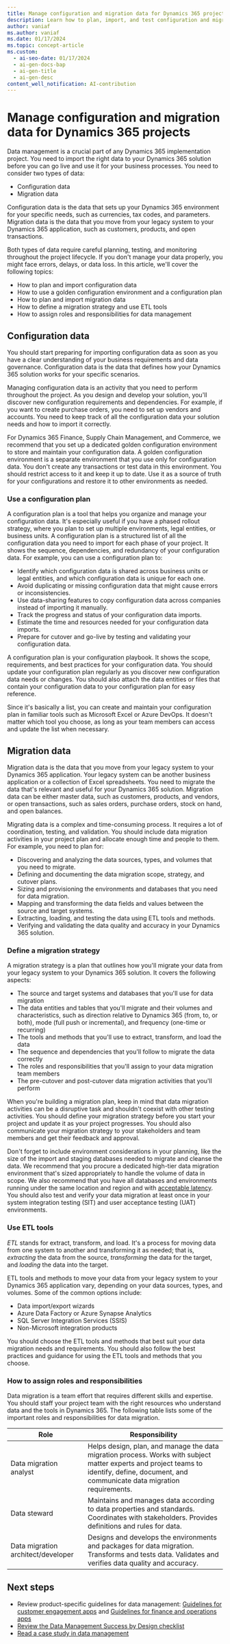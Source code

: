 ```yaml
---
title: Manage configuration and migration data for Dynamics 365 projects
description: Learn how to plan, import, and test configuration and migration data for your Dynamics 365 solution.
author: vaniaf
ms.author: vaniaf
ms.date: 01/17/2024
ms.topic: concept-article
ms.custom:
  - ai-seo-date: 01/17/2024
  - ai-gen-docs-bap
  - ai-gen-title
  - ai-gen-desc
content_well_notification: AI-contribution
---
```


# Manage configuration and migration data for Dynamics 365 projects

Data management is a crucial part of any Dynamics 365 implementation project. You need to import the right data to your Dynamics 365 solution before you can go live and use it for your business processes. You need to consider two types of data:

- Configuration data
- Migration data

Configuration data is the data that sets up your Dynamics 365 environment for your specific needs, such as currencies, tax codes, and parameters. Migration data is the data that you move from your legacy system to your Dynamics 365 application, such as customers, products, and open transactions.

Both types of data require careful planning, testing, and monitoring throughout the project lifecycle. If you don't manage your data properly, you might face errors, delays, or data loss. In this article, we'll cover the following topics:

- How to plan and import configuration data
- How to use a golden configuration environment and a configuration plan
- How to plan and import migration data
- How to define a migration strategy and use ETL tools
- How to assign roles and responsibilities for data management

## Configuration data

You should start preparing for importing configuration data as soon as you have a clear understanding of your business requirements and data governance. Configuration data is the data that defines how your Dynamics 365 solution works for your specific scenarios.

Managing configuration data is an activity that you need to perform throughout the project. As you design and develop your solution, you'll discover new configuration requirements and dependencies. For example, if you want to create purchase orders, you need to set up vendors and accounts. You need to keep track of all the configuration data your solution needs and how to import it correctly.

For Dynamics 365 Finance, Supply Chain Management, and Commerce, we recommend that you set up a dedicated golden configuration environment to store and maintain your configuration data. A golden configuration environment is a separate environment that you use only for configuration data. You don't create any transactions or test data in this environment. You should restrict access to it and keep it up to date. Use it as a source of truth for your configurations and restore it to other environments as needed.

### Use a configuration plan

A configuration plan is a tool that helps you organize and manage your configuration data. It's especially useful if you have a phased rollout strategy, where you plan to set up multiple environments, legal entities, or business units. A configuration plan is a structured list of all the configuration data you need to import for each phase of your project. It shows the sequence, dependencies, and redundancy of your configuration data. For example, you can use a configuration plan to:

- Identify which configuration data is shared across business units or legal entities, and which configuration data is unique for each one.
- Avoid duplicating or missing configuration data that might cause errors or inconsistencies.
- Use data-sharing features to copy configuration data across companies instead of importing it manually.
- Track the progress and status of your configuration data imports.
- Estimate the time and resources needed for your configuration data imports.
- Prepare for cutover and go-live by testing and validating your configuration data.

A configuration plan is your configuration playbook. It shows the scope, requirements, and best practices for your configuration data. You should update your configuration plan regularly as you discover new configuration data needs or changes. You should also attach the data entities or files that contain your configuration data to your configuration plan for easy reference.

Since it's basically a list, you can create and maintain your configuration plan in familiar tools such as Microsoft Excel or Azure DevOps. It doesn't matter which tool you choose, as long as your team members can access and update the list when necessary.

## Migration data

Migration data is the data that you move from your legacy system to your Dynamics 365 application. Your legacy system can be another business application or a collection of Excel spreadsheets. You need to migrate the data that's relevant and useful for your Dynamics 365 solution. Migration data can be either master data, such as customers, products, and vendors, or open transactions, such as sales orders, purchase orders, stock on hand, and open balances.

Migrating data is a complex and time-consuming process. It requires a lot of coordination, testing, and validation. You should include data migration activities in your project plan and allocate enough time and people to them. For example, you need to plan for:

- Discovering and analyzing the data sources, types, and volumes that you need to migrate.
- Defining and documenting the data migration scope, strategy, and cutover plans.
- Sizing and provisioning the environments and databases that you need for data migration.
- Mapping and transforming the data fields and values between the source and target systems.
- Extracting, loading, and testing the data using ETL tools and methods.
- Verifying and validating the data quality and accuracy in your Dynamics 365 solution.

### Define a migration strategy

A migration strategy is a plan that outlines how you'll migrate your data from your legacy system to your Dynamics 365 solution. It covers the following aspects:

- The source and target systems and databases that you'll use for data migration
- The data entities and tables that you'll migrate and their volumes and characteristics, such as direction relative to Dynamics 365 (from, to, or both), mode (full push or incremental), and frequency (one-time or recurring)
- The tools and methods that you'll use to extract, transform, and load the data
- The sequence and dependencies that you'll follow to migrate the data correctly
- The roles and responsibilities that you'll assign to your data migration team members
- The pre-cutover and post-cutover data migration activities that you'll perform

When you're building a migration plan, keep in mind that data migration activities can be a disruptive task and shouldn't coexist with other testing activities. You should define your migration strategy before you start your project and update it as your project progresses. You should also communicate your migration strategy to your stakeholders and team members and get their feedback and approval.

Don't forget to include environment considerations in your planning, like the size of the import and staging databases needed to migrate and cleanse the data. We recommend that you procure a dedicated high-tier data migration environment that's sized appropriately to handle the volume of data in scope. We also recommend that you have all databases and environments running under the same location and region and with [acceptable latency](https://www.azurespeed.com/Azure/Latency). You should also test and verify your data migration at least once in your system integration testing (SIT) and user acceptance testing (UAT) environments.

### Use ETL tools

*ETL* stands for extract, transform, and load. It's a process for moving data from one system to another and transforming it as needed; that is, *extracting* the data from the source, *transforming* the data for the target, and *loading* the data into the target.

ETL tools and methods to move your data from your legacy system to your Dynamics 365 application vary, depending on your data sources, types, and volumes. Some of the common options include:

- Data import/export wizards
- Azure Data Factory or Azure Synapse Analytics
- SQL Server Integration Services (SSIS)
- Non-Microsoft integration products

You should choose the ETL tools and methods that best suit your data migration needs and requirements. You should also follow the best practices and guidance for using the ETL tools and methods that you choose.

### How to assign roles and responsibilities

Data migration is a team effort that requires different skills and expertise. You should staff your project team with the right resources who understand data and the tools in Dynamics 365. The following table lists some of the important roles and responsibilities for data migration.

| Role | Responsibility |
|--|--|
| Data migration analyst | Helps design, plan, and manage the data migration process. Works with subject matter experts and project teams to identify, define, document, and communicate data migration requirements. |
| Data steward | Maintains and manages data according to data properties and standards. Coordinates with stakeholders. Provides definitions and rules for data. |
| Data migration architect/developer | Designs and develops the environments and packages for data migration. Transforms and tests data. Validates and verifies data quality and accuracy. |

## Next steps

- Review product-specific guidelines for data management: [Guidelines for customer engagement apps](data-management-product-specific-ce.md) and [Guidelines for finance and operations apps](data-management-product-specific-fo.md)
- [Review the Data Management Success by Design checklist](data-management-check-list.md)
- [Read a case study in data management](data-management-case-study.md)
